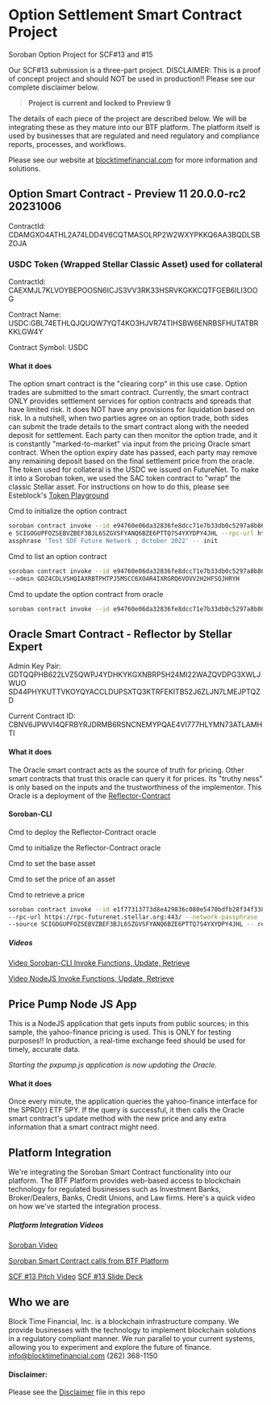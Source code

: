# Option Settlement Smart Contract Project
Soroban Option Project for SCF#13 and #15

Our SCF#13 submission is a three-part project.
DISCLAIMER: This is a proof of concept project and should NOT be used in production!!
Please see our complete disclaimer below.

>**Project is current and locked to Preview 9**

The details of each piece of the project are described below.  We will be integrating
these as they mature into our BTF platform.  The platform itself is used by businesses
that are regulated and need regulatory and compliance reports, processes, and workflows.

Please see our website at [blocktimefinancial.com](https://blocktimefinancial.com) for more information and solutions.

## Option Smart Contract - Preview 11 20.0.0-rc2 20231006
ContractId: CDAMGXO4ATHL2A74LDD4V6CQTMASOLRP2W2WXYPKKQ6AA3BQDLSBZOJA

### USDC Token (Wrapped Stellar Classic Asset) used for collateral
ContractId: CAEXMJL7KLVOYBEPOOSN6ICJS3VV3RK33HSRVKGKKCQTFGEB6ILI3OOG

Contract Name: USDC:GBL74ETHLQJQUQW7YQT4KO3HJVR74TIHSBW6ENRBSFHUTATBRKKLGW4Y

Contract Symbol: USDC
#### What it does
The option smart contract is the "clearing corp" in this use case.  Option trades are submitted
to the smart contract.  Currently, the smart contract ONLY provides settlement services for 
option contracts and spreads that have limited risk.  It does NOT have any provisions for liquidation
based on risk.  In a nutshell, when two parties agree on an option trade, both sides can submit the trade
details to the smart contract along with the needed deposit for settlement.  Each party can then monitor the option
trade, and it is constantly "marked-to-market" via input from the pricing Oracle smart contract.
When the option expiry date has passed, each party may remove any remaining deposit based on the final 
settlement price from the oracle.  The token used for collateral is the USDC we issued on FutureNet.
To make it into a Soroban token, we used the SAC token contract to "wrap" the classic Stellar asset.
For instructions on how to do this, please see Esteblock's [Token Playground](https://token-playground.gitbook.io/guide/)

Cmd to initialize the option contract
```sh
soroban contract invoke --id e94760e06da32836fe8dcc71e7b33db0c5297a8b86ee2db0e23ea5e612353b19 --sourc
e SCIGOGUPFOZSEBVZBEF3BJL6SZGVSFYANQ6BZE6PTTQ7S4YXYDPY4JHL --rpc-url https://rpc-futurenet.stellar.org:443 --network-p
assphrase 'Test SDF Future Network ; October 2022' -- init
```

Cmd to list an option contract
```sh
soroban contract invoke --id e94760e06da32836fe8dcc71e7b33db0c5297a8b86ee2db0e23ea5e612353b19 --source SCIGOGUPFOZSEBVZBEF3BJL6SZGVSFYANQ6BZE6PTTQ7S4YXYDPY4JHL --rpc-url https://rpc-futurenet.stellar.org:443 --network-passphrase 'Test SDF Future Network ; October 2022' -- list --opt_type 10 --strike 100 --exp 168782113900 --oracle CDQ7O4YTO46Y4QUYG3AIBZKHBPP3FDZU6M4EPATWAGYMKQFM4EE37UL6 --token CCUVXXAFZ5UFVNBXTLFANY5M3OO4PV5MQ2PBTHLBPVQLFKN2AZ63KERY 
--admin GDZ4CDLVSHQIAXRBTPHTPJ5MSCC6XO4R4IXRGRQ6VOVV2H2HFSQJHRYH
```

Cmd to update the option contract from oracle
```sh
soroban contract invoke --id e94760e06da32836fe8dcc71e7b33db0c5297a8b86ee2db0e23ea5e612353b19 --source SCIGOGUPFOZSEBVZBEF3BJL6SZGVSFYANQ6BZE6PTTQ7S4YXYDPY4JHL --rpc-url https://rpc-futurenet.stellar.org:443 --network-passphrase 'Test SDF Future Network ; October 2022' -- upd_px
```

## Oracle Smart Contract - Reflector by Stellar Expert
Admin Key Pair:
GDTQQPHB622LVZ5QWPJ4YDHKYKGXNBRP5H24MI22WAZQVDPG3XWLJWUO
SD44PHYKUTTVKOYQYACCLDUPSXTQ3KTRFEKITB52J6ZLJN7LMEJPTQZD

Current Contract ID:
CBNV6JPWVI4QFRBYRJDRMB6RSNCNEMYPQAE4VI777HLYMN73ATLAMHTI

#### What it does
The Oracle smart contract acts as the source of truth for pricing.  Other smart contracts that trust
this oracle can query it for prices.  Its "truthy ness" is only based on the inputs and the trustworthiness
of the implementor. This Oracle is a deployment of the [Reflector-Contract](https://github.com/reflector-network/reflector-contract/tree/master)

#### Soroban-CLI
Cmd to deploy the Reflector-Contract oracle

Cmd to initialize the Reflector-Contract oracle

Cmd to set the base asset

Cmd to set the price of an asset

Cmd to retrieve a price
```sh
soroban contract invoke --id e1f77313773d8e429836c080e5470bdfb28f34f33847827601b0c540ace109bf \
--rpc-url https://rpc-futurenet.stellar.org:443/ --network-passphrase 'Test SDF Future Network ; October 2022' \
--source SCIGOGUPFOZSEBVZBEF3BJL6SZGVSFYANQ6BZE6PTTQ7S4YXYDPY4JHL -- retrieve
```
##### Videos 
[Video Soroban-CLI Invoke Functions, Update, Retrieve](https://www.loom.com/share/934ae32d84624cfc83e120a5766cf60a)

[Video NodeJS Invoke Functions, Update, Retrieve](https://www.loom.com/share/10707c09005b4e1aaf3e11fd31fbf297)

## Price Pump Node JS App
This is a NodeJS application that gets inputs from public sources; in this sample, the yahoo-finance
pricing is used.  This is ONLY for testing purposes!!  In production, a real-time exchange feed should
be used for timely, accurate  data.  

*Starting the pxpump.js application is now updating the Oracle.*
#### What it does
Once every minute, the application queries the yahoo-finance interface for the SPRD(r) ETF SPY.
If the query is successful, it then calls the Oracle smart contract's update method with the new price
and any extra information that a smart contract might need. 
## Platform Integration
We're integrating the Soroban Smart Contract functionality into our platform.  The BTF Platform
provides web-based access to blockchain technology for regulated businesses such as Investment Banks,
Broker/Dealers, Banks, Credit Unions, and Law firms.  Here's a quick video on how we've started
the integration process.

##### Platform Integration Videos
[Soroban Video](https://www.loom.com/share/9a13bd19491b443f8c145040bca0d105)

[Soroban Smart Contract calls from BTF Platform](https://www.loom.com/share/ec6ffaaf9b5340bc85b8d005edf45900)

[SCF #13 Pitch Video](https://youtu.be/iUjGjVV6DVw)
[SCF #13 Slide Deck](https://www.canva.com/design/DAFhT7nGxr8/LcUwa4GXjQMr6T3Y8CseaQ/edit?utm_content=DAFhT7nGxr8&utm_campaign=designshare&utm_medium=link2&utm_source=sharebutton)
## Who we are
Block Time Financial, Inc. is a blockchain infrastructure company.  We provide businesses with the technology to implement blockchain solutions in
a regulatory compliant manner.  We run parallel to your current systems, allowing you to experiment and explore the future of finance.
info@blocktimefinancial.com
(262) 368-1150

#### Disclaimer:
Please see the [Disclaimer](./DISCLAIMER.md) file in this repo

